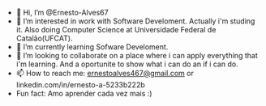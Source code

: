 - 👋 Hi, I’m @Ernesto-Alves67
- 👀 I’m interested in work with Software Develoment. Actually i'm studing it. Also doing Computer Science at Universidade Federal de Catalão(UFCAT).
- 🌱 I’m currently learning Sofware Develoment.
- 💞️ I’m looking to collaborate on a place where i can apply everything that i'm learning. And a oportunite to show what i can do an if i can do.
- 📫 How to reach me: ernestoalves467@gmail.com or linkedin.com/in/ernesto-a-5233b222b
- Fun fact: Amo aprender cada vez mais :)

<!---
Ernesto-Alves67/Ernesto-Alves67 is a ✨ special ✨ repository because its `README.md` (this file) appears on your GitHub profile.
You can click the Preview link to take a look at your changes.
--->
